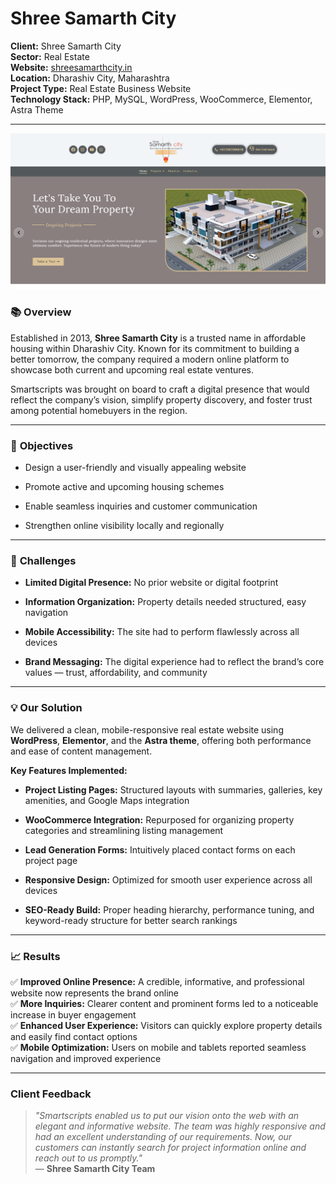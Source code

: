 # Shree Samarth City

**Client:** Shree Samarth City  
**Sector:** Real Estate  
**Website:** [shreesamarthcity.in](https://shreesamarthcity.in)  
**Location:** Dharashiv City, Maharashtra  
**Project Type:** Real Estate Business Website  
**Technology Stack:** PHP, MySQL, WordPress, WooCommerce, Elementor, Astra Theme  

---

![Shree Samarth City Homepage](ShreeSamarthCity.png)

### 📚 **Overview**

Established in 2013, **Shree Samarth City** is a trusted name in affordable housing within Dharashiv City. Known for its commitment to building a better tomorrow, the company required a modern online platform to showcase both current and upcoming real estate ventures.

Smartscripts was brought on board to craft a digital presence that would reflect the company’s vision, simplify property discovery, and foster trust among potential homebuyers in the region.

---
### 🎯 **Objectives**

- Design a user-friendly and visually appealing website
    
- Promote active and upcoming housing schemes
    
- Enable seamless inquiries and customer communication
    
- Strengthen online visibility locally and regionally

---
### 🚧 **Challenges**

- **Limited Digital Presence:** No prior website or digital footprint
    
- **Information Organization:** Property details needed structured, easy navigation
    
- **Mobile Accessibility:** The site had to perform flawlessly across all devices
    
- **Brand Messaging:** The digital experience had to reflect the brand’s core values — trust, affordability, and community

---
### 💡 **Our Solution**

We delivered a clean, mobile-responsive real estate website using **WordPress**, **Elementor**, and the **Astra theme**, offering both performance and ease of content management.

 **Key Features Implemented:**

- **Project Listing Pages:** Structured layouts with summaries, galleries, key amenities, and Google Maps integration
    
- **WooCommerce Integration:** Repurposed for organizing property categories and streamlining listing management
    
- **Lead Generation Forms:** Intuitively placed contact forms on each project page
    
- **Responsive Design:** Optimized for smooth user experience across all devices
    
- **SEO-Ready Build:** Proper heading hierarchy, performance tuning, and keyword-ready structure for better search rankings

---
### 📈 **Results**

✅ **Improved Online Presence:** A credible, informative, and professional website now represents the brand online  
✅ **More Inquiries:** Clearer content and prominent forms led to a noticeable increase in buyer engagement  
✅ **Enhanced User Experience:** Visitors can quickly explore property details and easily find contact options  
✅ **Mobile Optimization:** Users on mobile and tablets reported seamless navigation and improved experience

---
### **Client Feedback**

> _"Smartscripts enabled us to put our vision onto the web with an elegant and informative website. The team was highly responsive and had an excellent understanding of our requirements. Now, our customers can instantly search for project information online and reach out to us promptly."_  
> — **Shree Samarth City Team**
